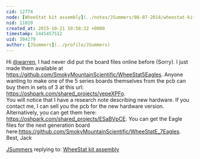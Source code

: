 ```yaml
---
cid: 12774
node: [WheeStat kit assembly](../notes/JSummers/08-07-2014/wheestat-kit-assembly)
nid: 11020
created_at: 2015-10-21 19:58:32 +0000
timestamp: 1445457512
uid: 304279
author: [JSummers](../profile/JSummers)
---
```


Hi [@warren](/profile/warren), I had never did put the board files online before (Sorry).  I just made them available at https://github.com/SmokyMountainScientific/WheeStat5Eagles.  Anyone wanting to make one of the 5 series boards themselves from the pcb can buy them in sets of 3 at this url: https://oshpark.com/shared_projects/yepeXPFo.   
You will notice that I have a research note describing new hardware. If you contact me, I can sell you the pcb for the new hardware version.  Alternatively, you can get them here: https://oshpark.com/shared_projects/ESaBVpCE.  You can get the Eagle files for the next generation board here:https://github.com/SmokyMountainScientific/WheeStatE_7Eagles.
Best, Jack

[JSummers](../profile/JSummers) replying to: [WheeStat kit assembly](../notes/JSummers/08-07-2014/wheestat-kit-assembly)


